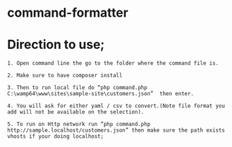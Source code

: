 # command-formatter

# Direction to use;
 
 ```
1. Open command line the go to the folder where the command file is.
 ```
  
 ```
2. Make sure to have composer install
 ```
  
 ```
3. Then to run local file do “php command.php C:\wamp64\www\sites\sample-site\customers.json”  then enter.
 ```
  
 ```
4. You will ask for either yaml / csv to convert.(Note file format you add will not be available on the selection).
 ```
  
 ```
5. To run on Http network run “php command.php http://sample.localhost/customers.json” then make sure the path exists vhosts if your doing localhost;
 
 ```

